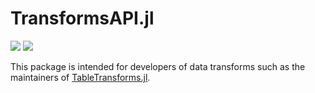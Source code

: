 # TransformsAPI.jl

[![][build-img]][build-url] [![][codecov-img]][codecov-url]

This package is intended for developers of data transforms such as
the maintainers of [TableTransforms.jl](https://github.com/JuliaML/TableTransforms.jl).

[build-img]: https://img.shields.io/github/workflow/status/JuliaML/TransformsAPI.jl/CI
[build-url]: https://github.com/JuliaML/TransformsAPI.jl/actions

[codecov-img]: https://codecov.io/gh/JuliaML/TransformsAPI.jl/branch/master/graph/badge.svg
[codecov-url]: https://codecov.io/gh/JuliaML/TransformsAPI.jl